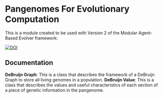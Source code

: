 # Pangenomes For Evolutionary Computation

This is a module created to be used with Version 2 of the Modular Agent-Based Evolver framework:

[![DOI](https://github.com/mercere99/MABE2.git)](https://github.com/mercere99/MABE2)

## Documentation

**DeBruijn Graph**: This is a class that describes the framework of a DeBruijn Graph to store all living genomes in a population.
**DeBruijn Value**: This is a class that describes the values and useful characteristics of each section of a piece of genetic information in the pangenome.
